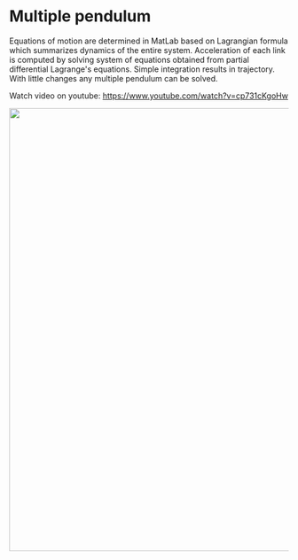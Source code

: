 # Multiple pendulum

Equations of motion are determined in MatLab based on Lagrangian formula which summarizes dynamics of the entire system. Acceleration of each link is computed by solving system of equations obtained from partial differential Lagrange's equations. Simple integration results in trajectory.
With little changes any multiple pendulum can be solved.

Watch video on youtube: https://www.youtube.com/watch?v=cp731cKgoHw

<img src="https://github.com/WojciechMormul/double-pendulum/blob/master/imgs/pend4.bmp" width="800">





